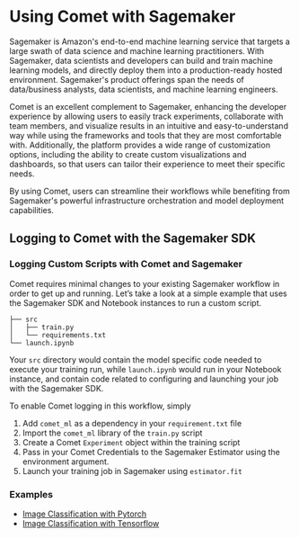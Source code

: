 # Using Comet with Sagemaker

Sagemaker is Amazon's end-to-end machine learning service that targets a large swath of data science and machine learning practitioners. With Sagemaker, data scientists and developers can build and train machine learning models, and directly deploy them into a production-ready hosted environment. Sagemaker's product offerings span the needs of data/business analysts, data scientists, and machine learning engineers.

Comet is an excellent complement to Sagemaker, enhancing the developer experience by allowing users to easily track experiments, collaborate with team members, and visualize results in an intuitive and easy-to-understand way while using the frameworks and tools that they are most comfortable with. Additionally, the platform provides a wide range of customization options, including the ability to create custom visualizations and dashboards, so that users can tailor their experience to meet their specific needs.

By using Comet, users can streamline their workflows while benefiting from Sagemaker's powerful infrastructure orchestration and model deployment capabilities.

## Logging to Comet with the Sagemaker SDK

### Logging Custom Scripts with Comet and Sagemaker
Comet requires minimal changes to your existing Sagemaker workflow in order to get up and running. Let’s take a look at a simple example that uses the Sagemaker SDK and Notebook instances to run a custom script.

```
├── src
│   ├── train.py
│   └── requirements.txt
└── launch.ipynb
```

Your `src` directory would contain the model specific code needed to execute your training run, while `launch.ipynb` would run in your Notebook instance, and contain code related to configuring and launching your job with the Sagemaker SDK.

To enable Comet logging in this workflow, simply

1. Add `comet_ml` as a dependency in your `requirement.txt` file
2. Import the `comet_ml` library of the `train.py` script
3. Create a Comet `Experiment` object within the training script
4. Pass in your Comet Credentials to the Sagemaker Estimator using the environment argument.
5. Launch your training job in Sagemaker using `estimator.fit`

### Examples

- [Image Classification with Pytorch](/integrations/model-training/sagemaker/log_custom_scripts/pytorch-mnist)
- [Image Classification with Tensorflow](integrations/model-training/sagemaker/log_custom_scripts/tensorflow-mnist)



